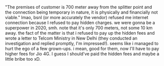 "The premises of customer is 700 meter away from the splitter point and the connection being temporary in nature, it is physically and financially not viable."
lmao, bsnl (or more accurately the vendor) refused me internet connection because I refused to pay hidden charges. we were gonna be a superpower in 2020, smh. note that it's only 700 meters, not some 10 km away.
the fact of the matter is that i refused to pay up the hidden fees and wrote a letter to Telcom Ministry in New Delhi (they conducted an investigation and replied promptly, I'm impressed!). seems like i managed to hurt the ego of a few grown-ups. i mean, good for them, now I'll have to pay higher fees for Jio 4G. I guess I should've paid the hidden fees and maybe a little bribe too xD.
